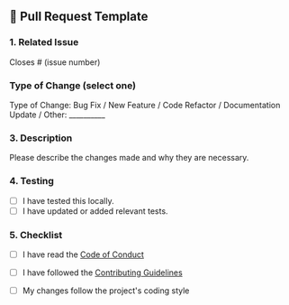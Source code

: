 ## 📝 Pull Request Template

### 1. Related Issue
Closes # (issue number)

### Type of Change (select one)
Type of Change: Bug Fix / New Feature / Code Refactor / Documentation Update / Other: __________

### 3. Description
Please describe the changes made and why they are necessary.

### 4. Testing
- [ ] I have tested this locally.
- [ ] I have updated or added relevant tests.

### 5. Checklist
- [ ] I have read the [Code of Conduct](./CODE_OF_CONDUCT.md)
- [ ] I have followed the [Contributing Guidelines](./CONTRIBUTING.md)
- [ ] My changes follow the project's coding style

